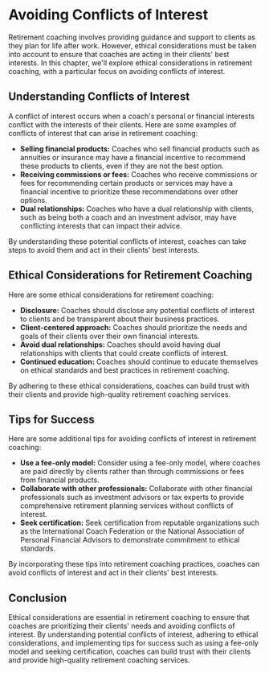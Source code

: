 Avoiding Conflicts of Interest
========================================================================================

Retirement coaching involves providing guidance and support to clients as they plan for life after work. However, ethical considerations must be taken into account to ensure that coaches are acting in their clients' best interests. In this chapter, we'll explore ethical considerations in retirement coaching, with a particular focus on avoiding conflicts of interest.

Understanding Conflicts of Interest
-----------------------------------

A conflict of interest occurs when a coach's personal or financial interests conflict with the interests of their clients. Here are some examples of conflicts of interest that can arise in retirement coaching:

* **Selling financial products:** Coaches who sell financial products such as annuities or insurance may have a financial incentive to recommend these products to clients, even if they are not the best option.
* **Receiving commissions or fees:** Coaches who receive commissions or fees for recommending certain products or services may have a financial incentive to prioritize these recommendations over other options.
* **Dual relationships:** Coaches who have a dual relationship with clients, such as being both a coach and an investment advisor, may have conflicting interests that can impact their advice.

By understanding these potential conflicts of interest, coaches can take steps to avoid them and act in their clients' best interests.

Ethical Considerations for Retirement Coaching
----------------------------------------------

Here are some ethical considerations for retirement coaching:

* **Disclosure:** Coaches should disclose any potential conflicts of interest to clients and be transparent about their business practices.
* **Client-centered approach:** Coaches should prioritize the needs and goals of their clients over their own financial interests.
* **Avoid dual relationships:** Coaches should avoid having dual relationships with clients that could create conflicts of interest.
* **Continued education:** Coaches should continue to educate themselves on ethical standards and best practices in retirement coaching.

By adhering to these ethical considerations, coaches can build trust with their clients and provide high-quality retirement coaching services.

Tips for Success
----------------

Here are some additional tips for avoiding conflicts of interest in retirement coaching:

* **Use a fee-only model:** Consider using a fee-only model, where coaches are paid directly by clients rather than through commissions or fees from financial products.
* **Collaborate with other professionals:** Collaborate with other financial professionals such as investment advisors or tax experts to provide comprehensive retirement planning services without conflicts of interest.
* **Seek certification:** Seek certification from reputable organizations such as the International Coach Federation or the National Association of Personal Financial Advisors to demonstrate commitment to ethical standards.

By incorporating these tips into retirement coaching practices, coaches can avoid conflicts of interest and act in their clients' best interests.

Conclusion
----------

Ethical considerations are essential in retirement coaching to ensure that coaches are prioritizing their clients' needs and avoiding conflicts of interest. By understanding potential conflicts of interest, adhering to ethical considerations, and implementing tips for success such as using a fee-only model and seeking certification, coaches can build trust with their clients and provide high-quality retirement coaching services.
